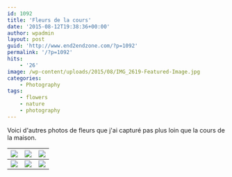 ```yaml
---
id: 1092
title: 'Fleurs de la cours'
date: '2015-08-12T19:38:36+00:00'
author: wpadmin
layout: post
guid: 'http://www.end2endzone.com/?p=1092'
permalink: '/?p=1092'
hits:
    - '26'
image: /wp-content/uploads/2015/08/IMG_2619-Featured-Image.jpg
categories:
    - Photography
tags:
    - flowers
    - nature
    - photography
---
```


Voici d'autres photos de fleurs que j'ai capturé pas plus loin que la cours de la maison.

| [ ![](/wp-content/uploads/2015/08/IMG_2611_LR5-300x200.jpg) ](https://www.flickr.com/photos/154618444@N05/36860986414/in/album-72157687616715024/) | [ ![](/wp-content/uploads/2015/08/IMG_2619_LR5-300x200.jpg) ](https://www.flickr.com/photos/154618444@N05/23719009398/in/album-72157687616715024/) | [ ![](/wp-content/uploads/2015/08/IMG_2624_LR5-200x300.jpg) ](https://www.flickr.com/photos/154618444@N05/36860982644/in/album-72157687616715024/) |
|---|---|---|
| [ ![](/wp-content/uploads/2015/08/IMG_2637_LR5-300x200.jpg) ](https://www.flickr.com/photos/154618444@N05/23719006978/in/album-72157687616715024/) | [ ![](/wp-content/uploads/2015/08/IMG_2821_e2ez-300x200.jpg) ](https://www.flickr.com/photos/154618444@N05/37320179020/in/album-72157687616715024/) | [ ![](/wp-content/uploads/2015/08/IMG_2943_e2ez-200x300.jpg) ](https://www.flickr.com/photos/154618444@N05/36868560994/in/album-72157687616715024/) |